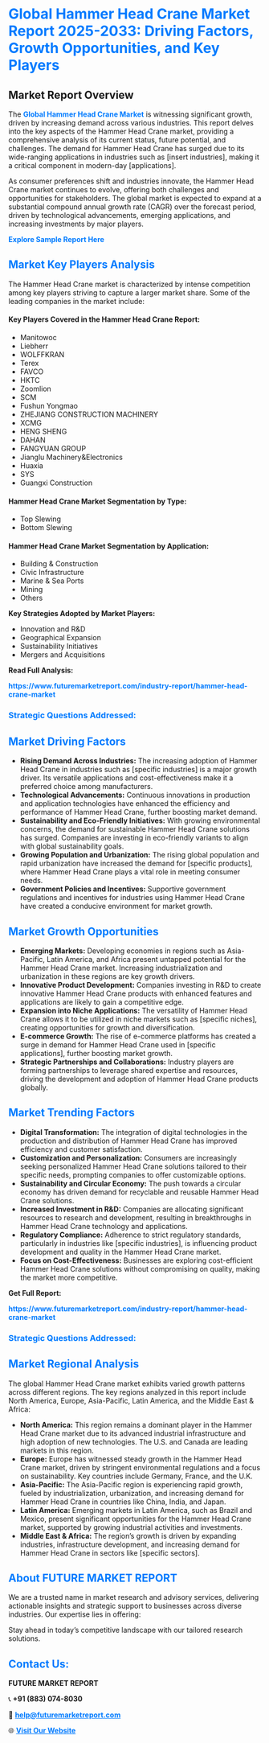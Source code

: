 <h1 style="color: #007BFF;">Global Hammer Head Crane Market Report 2025-2033: Driving Factors, Growth Opportunities, and Key Players</h1>

<section id="overview">
<h2>Market Report Overview</h2>
<p>The <a href="https://www.futuremarketreport.com/industry-report/hammer-head-crane-market" style="color: #007BFF; text-decoration: none;"><strong>Global Hammer Head Crane Market</strong></a> is witnessing significant growth, driven by increasing demand across various industries. This report delves into the key aspects of the Hammer Head Crane market, providing a comprehensive analysis of its current status, future potential, and challenges. The demand for Hammer Head Crane has surged due to its wide-ranging applications in industries such as [insert industries], making it a critical component in modern-day [applications].</p>
<p>As consumer preferences shift and industries innovate, the Hammer Head Crane market continues to evolve, offering both challenges and opportunities for stakeholders. The global market is expected to expand at a substantial compound annual growth rate (CAGR) over the forecast period, driven by technological advancements, emerging applications, and increasing investments by major players.</p>
</section>

<section id="overview">
<p><a href="https://www.futuremarketreport.com/request-sample/reportId=57790" style="color: #007BFF; text-decoration: none;"><strong>Explore Sample Report Here</strong></a></p>
</section>

<section id="key-players">
<h2 style="color: #007BFF;">Market Key Players Analysis</h2>
<p>The Hammer Head Crane market is characterized by intense competition among key players striving to capture a larger market share. Some of the leading companies in the market include:</p>
<h4>Key Players Covered in the Hammer Head Crane Report:</h4>
<ul><li>Manitowoc</li><li>Liebherr</li><li>WOLFFKRAN</li><li>Terex</li><li>FAVCO</li><li>HKTC</li><li>Zoomlion</li><li>SCM</li><li>Fushun Yongmao</li><li>ZHEJIANG CONSTRUCTION MACHINERY</li><li>XCMG</li><li>HENG SHENG</li><li>DAHAN</li><li>FANGYUAN GROUP</li><li>Jianglu Machinery&amp;Electronics</li><li>Huaxia</li><li>SYS</li><li>Guangxi Construction</li></ul>
<h4>Hammer Head Crane Market Segmentation by Type:</h4>
<ul><li>Top Slewing</li><li>Bottom Slewing</li></ul>

<h4>Hammer Head Crane Market Segmentation by Application:</h4>
<ul><li>Building &amp; Construction</li><li>Civic Infrastructure</li><li>Marine &amp; Sea Ports</li><li>Mining</li><li>Others</li></ul>
<p><strong>Key Strategies Adopted by Market Players:</strong></p>
<ul>
<li>Innovation and R&D</li>
<li>Geographical Expansion</li>
<li>Sustainability Initiatives</li>
<li>Mergers and Acquisitions</li>
</ul>
</section>

<section>
<p><strong>Read Full Analysis: </strong></p><a href="https://www.futuremarketreport.com/industry-report/hammer-head-crane-market" style="color: #007BFF; text-decoration: none;"><strong>https://www.futuremarketreport.com/industry-report/hammer-head-crane-market</strong></a>
<h3 style="color: #007BFF;">Strategic Questions Addressed:</h3>
</section>

<section id="driving-factors">
<h2 style="color: #007BFF;">Market Driving Factors</h2>
<ul>
<li><strong>Rising Demand Across Industries:</strong> The increasing adoption of Hammer Head Crane in industries such as [specific industries] is a major growth driver. Its versatile applications and cost-effectiveness make it a preferred choice among manufacturers.</li>
<li><strong>Technological Advancements:</strong> Continuous innovations in production and application technologies have enhanced the efficiency and performance of Hammer Head Crane, further boosting market demand.</li>
<li><strong>Sustainability and Eco-Friendly Initiatives:</strong> With growing environmental concerns, the demand for sustainable Hammer Head Crane solutions has surged. Companies are investing in eco-friendly variants to align with global sustainability goals.</li>
<li><strong>Growing Population and Urbanization:</strong> The rising global population and rapid urbanization have increased the demand for [specific products], where Hammer Head Crane plays a vital role in meeting consumer needs.</li>
<li><strong>Government Policies and Incentives:</strong> Supportive government regulations and incentives for industries using Hammer Head Crane have created a conducive environment for market growth.</li>
</ul>
</section>

<section id="growth-opportunities">
<h2 style="color: #007BFF;">Market Growth Opportunities</h2>
<ul>
<li><strong>Emerging Markets:</strong> Developing economies in regions such as Asia-Pacific, Latin America, and Africa present untapped potential for the Hammer Head Crane market. Increasing industrialization and urbanization in these regions are key growth drivers.</li>
<li><strong>Innovative Product Development:</strong> Companies investing in R&D to create innovative Hammer Head Crane products with enhanced features and applications are likely to gain a competitive edge.</li>
<li><strong>Expansion into Niche Applications:</strong> The versatility of Hammer Head Crane allows it to be utilized in niche markets such as [specific niches], creating opportunities for growth and diversification.</li>
<li><strong>E-commerce Growth:</strong> The rise of e-commerce platforms has created a surge in demand for Hammer Head Crane used in [specific applications], further boosting market growth.</li>
<li><strong>Strategic Partnerships and Collaborations:</strong> Industry players are forming partnerships to leverage shared expertise and resources, driving the development and adoption of Hammer Head Crane products globally.</li>
</ul>
</section>

<section id="trending-factors">
<h2 style="color: #007BFF;">Market Trending Factors</h2>
<ul>
<li><strong>Digital Transformation:</strong> The integration of digital technologies in the production and distribution of Hammer Head Crane has improved efficiency and customer satisfaction.</li>
<li><strong>Customization and Personalization:</strong> Consumers are increasingly seeking personalized Hammer Head Crane solutions tailored to their specific needs, prompting companies to offer customizable options.</li>
<li><strong>Sustainability and Circular Economy:</strong> The push towards a circular economy has driven demand for recyclable and reusable Hammer Head Crane solutions.</li>
<li><strong>Increased Investment in R&D:</strong> Companies are allocating significant resources to research and development, resulting in breakthroughs in Hammer Head Crane technology and applications.</li>
<li><strong>Regulatory Compliance:</strong> Adherence to strict regulatory standards, particularly in industries like [specific industries], is influencing product development and quality in the Hammer Head Crane market.</li>
<li><strong>Focus on Cost-Effectiveness:</strong> Businesses are exploring cost-efficient Hammer Head Crane solutions without compromising on quality, making the market more competitive.</li>
</ul>
</section>

<section>
<p><strong>Get Full Report: </strong></p><a href="https://www.futuremarketreport.com/industry-report/hammer-head-crane-market" style="color: #007BFF; text-decoration: none;"><strong>https://www.futuremarketreport.com/industry-report/hammer-head-crane-market</strong></a>
<h3 style="color: #007BFF;">Strategic Questions Addressed:</h3>
</section>


<section id="regional-analysis">
<h2 style="color: #007BFF;">Market Regional Analysis</h2>
<p>The global Hammer Head Crane market exhibits varied growth patterns across different regions. The key regions analyzed in this report include North America, Europe, Asia-Pacific, Latin America, and the Middle East & Africa:</p>
<ul>
<li><strong>North America:</strong> This region remains a dominant player in the Hammer Head Crane market due to its advanced industrial infrastructure and high adoption of new technologies. The U.S. and Canada are leading markets in this region.</li>
<li><strong>Europe:</strong> Europe has witnessed steady growth in the Hammer Head Crane market, driven by stringent environmental regulations and a focus on sustainability. Key countries include Germany, France, and the U.K.</li>
<li><strong>Asia-Pacific:</strong> The Asia-Pacific region is experiencing rapid growth, fueled by industrialization, urbanization, and increasing demand for Hammer Head Crane in countries like China, India, and Japan.</li>
<li><strong>Latin America:</strong> Emerging markets in Latin America, such as Brazil and Mexico, present significant opportunities for the Hammer Head Crane market, supported by growing industrial activities and investments.</li>
<li><strong>Middle East & Africa:</strong> The region’s growth is driven by expanding industries, infrastructure development, and increasing demand for Hammer Head Crane in sectors like [specific sectors].</li>
</ul>
</section>

<footer>
<h2 style="color: #007BFF;">About FUTURE MARKET REPORT</h2>
<p>We are a trusted name in market research and advisory services, delivering actionable insights and strategic support to businesses across diverse industries. Our expertise lies in offering:</p>

<p>Stay ahead in today’s competitive landscape with our tailored research solutions.</p>

<h2 style="color: #007BFF;">Contact Us:</h2>
<p><strong>FUTURE MARKET REPORT</strong></p>
<p>📞 <strong>+91 (883) 074-8030</strong></p>
<p>📧 <strong><a href="mailto:help@futuremarketreport.com" style="color: #007BFF;">help@futuremarketreport.com</a></strong></p>
<p>🌐 <strong><a href="https://www.futuremarketreport.com/" style="color: #007BFF;">Visit Our Website</a></strong></p>
</footer>